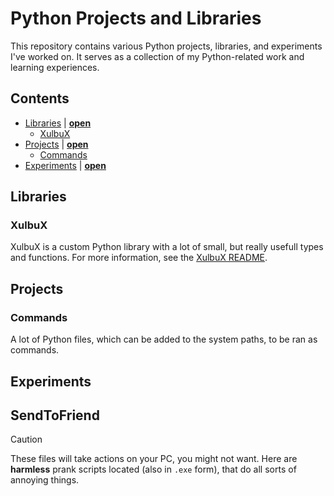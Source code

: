 # Python Projects and Libraries
This repository contains various Python projects, libraries, and experiments I've worked on. It serves as a collection of my Python-related work and learning experiences.

## Contents
* [Libraries](#libraries) | **[open](./Libraries)**
  * [XulbuX](#xulbux)
* [Projects](#projects) | **[open](./Projects)**
  * [Commands](#commands)
* [Experiments](#experiments) | **[open](./Experiments)**

## Libraries

### XulbuX
XulbuX is a custom Python library with a lot of small, but really usefull types and functions.
For more information, see the [XulbuX README](./Libraries/XulbuX/README.md).

## Projects

### Commands
A lot of Python files, which can be added to the system paths, to be ran as commands.


## Experiments

## SendToFriend
> [!CAUTION]
> These files will take actions on your PC, you might not want.
Here are **harmless** prank scripts located (also in `.exe` form), that do all sorts of annoying things.
